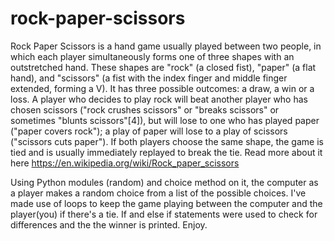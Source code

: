 # rock-paper-scissors

Rock Paper Scissors is a hand game usually played between two people, in which each player simultaneously forms one of three shapes with an outstretched hand.
These shapes are "rock" (a closed fist), "paper" (a flat hand), and "scissors" (a fist with the index finger and middle finger extended, forming a V). 
It has three possible outcomes: a draw, a win or a loss. A player who decides to play rock will beat another player who has chosen scissors ("rock crushes scissors" or
"breaks scissors" or sometimes "blunts scissors"[4]), but will lose to one who has played paper ("paper covers rock"); a play of paper will lose to a play of scissors 
("scissors cuts paper"). If both players choose the same shape, the game is tied and is usually immediately replayed to break the tie.
Read more about it here https://en.wikipedia.org/wiki/Rock_paper_scissors

Using Python modules (random) and choice method on it, the computer as a player makes a random choice from a list of the possible choices.
I've made use of loops to keep the game playing between the computer and the player(you) if there's a tie.
If and else if statements were used to check for differences and the the winner is printed. Enjoy.
